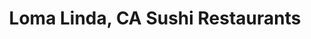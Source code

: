 ---
layout: city
title: Loma Linda, CA Sushi Restaurants
permalink: /california/loma-linda/
stateAbbr: CA
stateName: California
cityName: Loma Linda
---